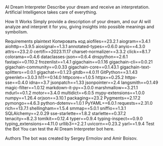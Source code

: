 AI Dream Interpreter
Describe your dream and receive an interpretation. Artificial Intelligence takes care of everything.

How It Works
Simply provide a description of your dream, and our AI will analyze and interpret it for you, giving insights into possible meanings and symbolism.

Requirements
plaintext
Копировать код
aiofiles==23.2.1
aiogram==3.4.1
aiohttp==3.9.5
aiosignal==1.3.1
annotated-types==0.6.0
anyio==4.3.0
attrs==23.2.0
certifi==2023.11.17
charset-normalizer==3.3.2
click==8.1.7
colorama==0.4.6
dataclasses-json==0.6.4
dnspython==2.6.1
fastapi==0.110.2
frozenlist==1.4.1
gigachain==0.1.16
gigachain-cli==0.0.21
gigachain-community==0.0.33
gigachain-core==0.1.43.1
gigachain-text-splitters==0.0.1
gigachat==0.1.23
gitdb==4.0.11
GitPython==3.1.43
greenlet==3.0.3
h11==0.14.0
httpcore==1.0.5
httpx==0.25.2
httpx-sse==0.4.0
idna==3.7
jsonpatch==1.33
jsonpointer==2.4
langsmith==0.1.49
magic-filter==1.0.12
markdown-it-py==3.0.0
marshmallow==3.21.1
mdurl==0.1.2
motor==3.4.0
multidict==6.0.5
mypy-extensions==1.0.0
numpy==1.26.4
orjson==3.10.1
packaging==23.2
Pygments==2.17.2
pymongo==4.6.3
python-dotenv==1.0.1
PyYAML==6.0.1
requests==2.31.0
rich==13.7.1
shellingham==1.5.4
smmap==5.0.1
sniffio==1.3.1
SQLAlchemy==2.0.29
sse-starlette==1.8.2
starlette==0.37.2
tenacity==8.2.3
tomlkit==0.12.4
typer==0.9.4
typing-inspect==0.9.0
typing_extensions==4.11.0
urllib3==2.2.1
uvicorn==0.23.2
yarl==1.9.4
Test the Bot
You can test the AI Dream Interpreter bot here.

Authors
The bot was created by Sergey Ermolov and Amir Boisov.

